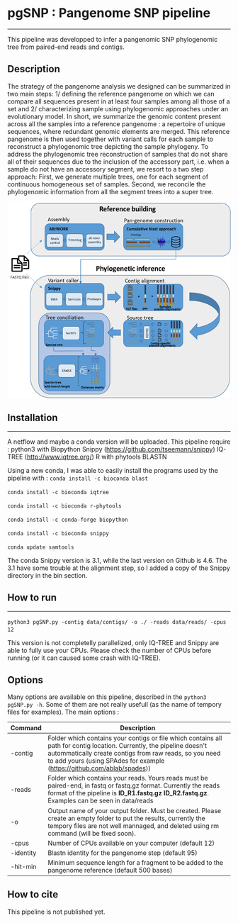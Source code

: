 # pgSNP : Pangenome SNP pipeline
---
This pipeline was developped to infer a pangenomic SNP phylogenomic tree from paired-end reads and contigs.

## Description
The strategy of the pangenome analysis we designed can be summarized in two main steps: 1/ defining the reference pangenome on which we can compare all sequences present in at least four samples among all those of a set and 2/ characterizing sample using phylogenomic approaches under an evolutionary model.
In short, we summarize the genomic content present across all the samples into a reference pangenome : a repertoire of unique sequences, where redundant genomic elements are merged. This reference pangenome is then used together with variant calls for each sample to reconstruct a phylogenomic tree depicting the sample phylogeny.
To address the phylogenomic tree reconstruction of samples that do not share all of their sequences due to the inclusion of the accessory part, i.e. when a sample do not have an accessory segment, we resort to a two step approach:
First, we generate multiple trees, one for each segment of continuous homogeneous set of samples. Second, we reconcile the phylogenomic information from all the segment trees into a super tree.

![alt text](pipeline.png "pgSNP pipeline")

## Installation
---
A netflow and maybe a conda version will be uploaded.
This pipeline require :
python3 with Biopython
Snippy (https://github.com/tseemann/snippy)
IQ-TREE (http://www.iqtree.org/)
R with phytools
BLASTN

Using a new conda, I was able to easily install the programs used by the pipeline with :
`conda install -c bioconda blast`

`conda install -c bioconda iqtree`

`conda install -c bioconda r-phytools`

`conda install -c conda-forge biopython`

`conda install -c bioconda snippy`

`conda update samtools`

The conda Snippy version is 3.1, while the last version on Github is 4.6. The 3.1 have some trouble at the alignment step, so I added a copy of the Snippy directory in the bin section.
## How to run
---
`python3 pgSNP.py -contig data/contigs/ -o ./ -reads data/reads/ -cpus 12`

This version is not completelly parallelized, only IQ-TREE and Snippy are able to fully use your CPUs. Please check the number of CPUs before running (or it can caused some crash with IQ-TREE).

## Options

Many options are available on this pipeline, described in the `python3 pgSNP.py -h`. Some of them are not really usefull (as the name of tempory files for examples).
The main options :

| Command | Description |
| ----------- | ----------- |
| -contig | Folder which contains your contigs or file which contains all path for contig location. Currently, the pipeline doesn't autommatically create contigs from raw reads, so you need to add yours (using SPAdes for example (https://github.com/ablab/spades)) |
| -reads | Folder which contains your reads. Yours reads must be paired-end, in fastq or fastq.gz format. Currently the reads format of the pipeline is **ID\_R1.fastq.gz ID\_R2.fastq.gz**. Examples can be seen in data/reads|
| -o | Output name of your output folder. Must be created. Please create an empty folder to put the results, currently the tempory files are not well mannaged, and deleted using rm command (will be fixed soon). |
| -cpus | Number of CPUs available on your computer (default 12)|   
| -identity | Blastn identity for the pangenome step (default 95)|   
| -hit-min | Minimum sequence length for a fragment to be added to the pangenome reference (default 500 bases)|   

## How to cite

This pipeline is not published yet. 
